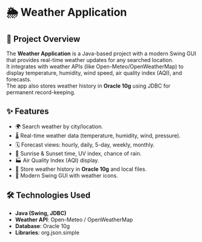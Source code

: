 # 🌦️ Weather Application

## 📌 Project Overview
The **Weather Application** is a Java-based project with a modern Swing GUI that provides real-time weather updates for any searched location.  
It integrates with weather APIs (like Open-Meteo/OpenWeatherMap) to display temperature, humidity, wind speed, air quality index (AQI), and forecasts.  
The app also stores weather history in **Oracle 10g** using JDBC for permanent record-keeping.

## ✨ Features
- 🌍 Search weather by city/location.  
- 🌡️ Real-time weather data (temperature, humidity, wind, pressure).  
- 🗓️ Forecast views: hourly, daily, 5-day, weekly, monthly.  
- 🌅 Sunrise & Sunset time, UV index, chance of rain.  
- 🏭 Air Quality Index (AQI) display.  
- 💾 Store weather history in **Oracle 10g** and local files.  
- 🎨 Modern Swing GUI with weather icons.

## 🛠️ Technologies Used
- **Java (Swing, JDBC)**  
- **Weather API**: Open-Meteo / OpenWeatherMap  
- **Database**: Oracle 10g  
- **Libraries**: org.json.simple  


